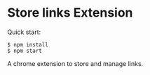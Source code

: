 # Store links Extension

Quick start:

```
$ npm install
$ npm start
````

A chrome extension to store and manage links.

